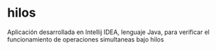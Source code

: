 # hilos

Aplicación desarrollada en Intellij IDEA, lenguaje Java, para verificar el funcionamiento de operaciones simultaneas bajo hilos
